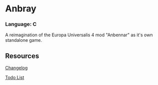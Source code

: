
# Anbray
### Language: C


A reimagination of the Europa Universalis 4 mod "Anbennar" as it's own standalone game.

## Resources

[Changelog](CHANGELOG.md)

[Todo List](TODO.md)